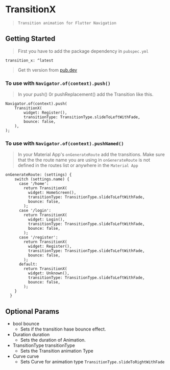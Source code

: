 # TransitionX

> ```Transition animation for Flutter Navigation```

## Getting Started

> First you have to add the package dependency in ```pubspec.yml```

    transition_x: ^latest
> Get th version from [pub.dev](https://pub.dev/packages/transition_x)

### To use with ```Navigator.of(context).push()```

>In your push() 0r pushReplacement() add the Transition like this.

    Navigator.of(context).push(
        TransitionX(
            widget: Register(),
            transitionType: TransitionType.slideToLeftWithFade,
            bounce: false,
        ),
    );

### To use with ```Navigator.of(context).pushNamed()```

>In your Material App's ```onGenerateRoute``` add the transitions. Make sure that the the route name you are using in ```onGenerateRoute``` is not defined in the routes list or anywhere in the ```Material App```

    onGenerateRoute: (settings) {
        switch (settings.name) {
          case '/home':
            return TransitionX(
              widget: HomeScreen(),
              transitionType: TransitionType.slideToLeftWithFade,
              bounce: false,
            );
          case '/login':
            return TransitionX(
              widget: Login(),
              transitionType: TransitionType.slideToLeftWithFade,
              bounce: false,
            );
          case '/register':
            return TransitionX(
              widget: Register(),
              transitionType: TransitionType.slideToLeftWithFade,
              bounce: false,
            );
          default:
            return TransitionX(
              widget: Unknown(),
              transitionType: TransitionType.slideToLeftWithFade,
              bounce: false,
            );
        }
      }

## Optional Params

* bool bounce
  * Sets if the transition hase bounce effect.
* Duration duration
  * Sets the duration of Animation.
* TransitionType transitionType
  * Sets the Transition animation Type
* Curve curve
  * Sets Curve for animation type ```TransitionType.slideToRightWithFade```
